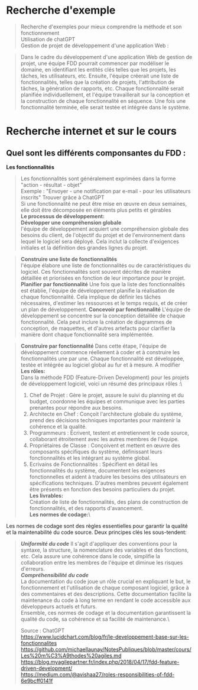 # Recherche d'exemple 
> Recherche d'exemples pour mieux comprendre la méthode et son fonctionnement \
> Utilisation de chatGPT \
> Gestion de projet de développement d'une application Web :

> Dans le cadre du développement d'une application Web de gestion de projet, une équipe FDD pourrait commencer par modéliser le domaine, en identifiant les entités clés telles que les projets, les tâches, les utilisateurs, etc.
> Ensuite, l'équipe créerait une liste de fonctionnalités, telles que la création de projets, l'attribution de tâches, la génération de rapports, etc.
> Chaque fonctionnalité serait planifiée individuellement, et l'équipe travaillerait sur la conception et la construction de chaque fonctionnalité en séquence.
> Une fois une fonctionnalité terminée, elle serait testée et intégrée dans le système.

# Recherche internet et sur le cours
## Quel sont les différents componsantes du FDD :
**Les fonctionnalités**
> Les fonctionnalités sont généralement exprimées dans la forme "action - résultat - objet" \
> Exemple : "Envoyer - une notification par e-mail - pour les utilisateurs inscrits" Trouver grâce à ChatGPT \
> Si une fonctionnalité ne peut être mise en œuvre en deux semaines, elle doit être décomposée en éléments plus petits et gérables \
> **Le processus de développement:**\
> **Développer une compréhension globale**\
> l'équipe de développement acquiert une compréhension globale des besoins du client, de l'objectif du projet et de l'environnement dans lequel le logiciel sera déployé. Cela inclut la collecte d'exigences initiales et la définition des grandes lignes du projet.

>**Construire une liste de fonctionnalités**\
>l'équipe élabore une liste de fonctionnalités ou de caractéristiques du logiciel. Ces fonctionnalités sont souvent décrites de manière détaillée et priorisées en fonction de leur importance pour le projet.\
>**Planifier par fonctionnalité**
> Une fois que la liste des fonctionnalités est établie, l'équipe de développement planifie la réalisation de chaque fonctionnalité. Cela implique de définir les tâches nécessaires, d'estimer les ressources et le temps requis, et de créer un plan de développement.
>**Concevoir par fonctionnalité**
>L'équipe de développement se concentre sur la conception détaillée de chaque fonctionnalité. Cela peut inclure la création de diagrammes de conception, de maquettes, et d'autres artefacts pour clarifier la manière dont chaque fonctionnalité sera implémentée.

>**Construire par fonctionnalité**
>Dans cette étape, l'équipe de développement commence réellement à coder et à construire les fonctionnalités une par une. Chaque fonctionnalité est développée, testée et intégrée au logiciel global au fur et à mesure.
A modifier\
**Les rôles:**\
>Dans la méthode FDD (Feature-Driven Development) pour les projets de développement logiciel, voici un résumé des principaux rôles :\
>1. Chef de Projet : Gère le projet, assure le suivi du planning et du budget, coordonne les équipes et communique avec les parties prenantes pour répondre aux besoins.
>2. Architecte en Chef : Conçoit l'architecture globale du système, prend des décisions techniques importantes pour maintenir la cohérence et la qualité.
>3. Programmeurs : Écrivent, testent et entretiennent le code source, collaborant étroitement avec les autres membres de l'équipe.
>4. Propriétaires de Classe : Conçoivent et mettent en œuvre des composants spécifiques du système, définissant leurs fonctionnalités et les intégrant au système global.
>5. Ecrivains de Fonctionnalités : Spécifient en détail les fonctionnalités du système, documentent les exigences fonctionnelles et aident à traduire les besoins des utilisateurs en spécifications techniques.
>D'autres membres peuvent également être présents en fonction des besoins particuliers du projet.\
 **Les livrables:** \
> Création de liste de fonctionnalités, des plans de construction de fonctionnalités, et des rapports d'avancement.\
> **Les normes de codage:**\
>   
Les normes de codage sont des règles essentielles pour garantir la qualité et la maintenabilité du code source. Deux principes clés les sous-tendent:
> ***Uniformité du code***
> Il s'agit d'appliquer des conventions pour la syntaxe, la structure, la nomenclature des variables et des fonctions, etc. Cela assure une cohérence dans le code, simplifie la collaboration entre les membres de l'équipe et diminue les risques d'erreurs.\
***Compréhensibilité du code***\
 La documentation du code joue un rôle crucial en expliquant le but, le fonctionnement et l'utilisation de chaque composant logiciel, grâce à des commentaires et des descriptions. Cette documentation facilite la maintenance du code à long terme en rendant le code accessible aux développeurs actuels et futurs.\
Ensemble, ces normes de codage et la documentation garantissent la qualité du code, sa cohérence et sa facilité de maintenance.\
>
> Source :
> ChatGPT\
> https://www.lucidchart.com/blog/fr/le-developpement-base-sur-les-fonctionnalites \
> https://github.com/michaellaunay/NotesPubliques/blob/master/cours/Les%20m%C3%A9thodes%20agiles.md \
> https://blog.myagilepartner.fr/index.php/2018/04/17/fdd-feature-driven-development/ \
> https://medium.com/@avishaa27/roles-responsibilities-of-fdd-6e9bcff0141f
